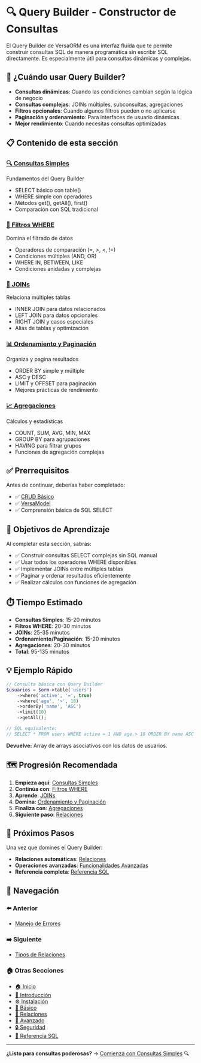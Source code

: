 # 🔍 Query Builder - Constructor de Consultas

El Query Builder de VersaORM es una interfaz fluida que te permite construir consultas SQL de manera programática sin escribir SQL directamente. Es especialmente útil para consultas dinámicas y complejas.

## 🎯 ¿Cuándo usar Query Builder?

- **Consultas dinámicas**: Cuando las condiciones cambian según la lógica de negocio
- **Consultas complejas**: JOINs múltiples, subconsultas, agregaciones
- **Filtros opcionales**: Cuando algunos filtros pueden o no aplicarse
- **Paginación y ordenamiento**: Para interfaces de usuario dinámicas
- **Mejor rendimiento**: Cuando necesitas consultas optimizadas

## 📋 Contenido de esta sección

### [🔍 Consultas Simples](consultas-simples.md)
Fundamentos del Query Builder
- SELECT básico con table()
- WHERE simple con operadores
- Métodos get(), getAll(), first()
- Comparación con SQL tradicional

### [🎯 Filtros WHERE](filtros-where.md)
Domina el filtrado de datos
- Operadores de comparación (=, >, <, !=)
- Condiciones múltiples (AND, OR)
- WHERE IN, BETWEEN, LIKE
- Condiciones anidadas y complejas

### [🔗 JOINs](joins.md)
Relaciona múltiples tablas
- INNER JOIN para datos relacionados
- LEFT JOIN para datos opcionales
- RIGHT JOIN y casos especiales
- Alias de tablas y optimización

### [📊 Ordenamiento y Paginación](ordenamiento-paginacion.md)
Organiza y pagina resultados
- ORDER BY simple y múltiple
- ASC y DESC
- LIMIT y OFFSET para paginación
- Mejores prácticas de rendimiento

### [📈 Agregaciones](agregaciones.md)
Cálculos y estadísticas
- COUNT, SUM, AVG, MIN, MAX
- GROUP BY para agrupaciones
- HAVING para filtrar grupos
- Funciones de agregación complejas

## ✅ Prerrequisitos

Antes de continuar, deberías haber completado:
- ✅ [CRUD Básico](../03-basico/crud-basico.md)
- ✅ [VersaModel](../03-basico/versamodel.md)
- ✅ Comprensión básica de SQL SELECT

## 🎯 Objetivos de Aprendizaje

Al completar esta sección, sabrás:
- ✅ Construir consultas SELECT complejas sin SQL manual
- ✅ Usar todos los operadores WHERE disponibles
- ✅ Implementar JOINs entre múltiples tablas
- ✅ Paginar y ordenar resultados eficientemente
- ✅ Realizar cálculos con funciones de agregación

## ⏱️ Tiempo Estimado

- **Consultas Simples**: 15-20 minutos
- **Filtros WHERE**: 20-30 minutos
- **JOINs**: 25-35 minutos
- **Ordenamiento/Paginación**: 15-20 minutos
- **Agregaciones**: 20-30 minutos
- **Total**: 95-135 minutos

## 💡 Ejemplo Rápido

```php
// Consulta básica con Query Builder
$usuarios = $orm->table('users')
    ->where('active', '=', true)
    ->where('age', '>', 18)
    ->orderBy('name', 'ASC')
    ->limit(10)
    ->getAll();

// SQL equivalente:
// SELECT * FROM users WHERE active = 1 AND age > 18 ORDER BY name ASC LIMIT 10
```

**Devuelve:** Array de arrays asociativos con los datos de usuarios.

## 🗺️ Progresión Recomendada

1. **Empieza aquí**: [Consultas Simples](consultas-simples.md)
2. **Continúa con**: [Filtros WHERE](filtros-where.md)
3. **Aprende**: [JOINs](joins.md)
4. **Domina**: [Ordenamiento y Paginación](ordenamiento-paginacion.md)
5. **Finaliza con**: [Agregaciones](agregaciones.md)
6. **Siguiente paso**: [Relaciones](../05-relaciones/README.md)

## 🚀 Próximos Pasos

Una vez que domines el Query Builder:
- **Relaciones automáticas**: [Relaciones](../05-relaciones/README.md)
- **Operaciones avanzadas**: [Funcionalidades Avanzadas](../06-avanzado/README.md)
- **Referencia completa**: [Referencia SQL](../08-referencia-sql/README.md)

## 🧭 Navegación

### ⬅️ Anterior
- [Manejo de Errores](../03-basico/manejo-errores.md)

### ➡️ Siguiente
- [Tipos de Relaciones](../05-relaciones/tipos-relaciones.md)

### 🏠 Otras Secciones
- [🏠 Inicio](../README.md)
- [📖 Introducción](../01-introduccion/README.md)
- [⚙️ Instalación](../02-instalacion/README.md)
- [🔧 Básico](../03-basico/README.md)
- [🔗 Relaciones](../05-relaciones/README.md)
- [🚀 Avanzado](../06-avanzado/README.md)
- [🔒 Seguridad](../07-seguridad-tipado/README.md)
- [📖 Referencia SQL](../08-referencia-sql/README.md)

---

**¿Listo para consultas poderosas?** → [Comienza con Consultas Simples](consultas-simples.md) 🔍
